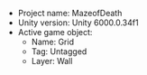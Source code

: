 <!-- UNITY CODE ASSIST INSTRUCTIONS START -->
- Project name: MazeofDeath
- Unity version: Unity 6000.0.34f1
- Active game object:
  - Name: Grid
  - Tag: Untagged
  - Layer: Wall
<!-- UNITY CODE ASSIST INSTRUCTIONS END -->
